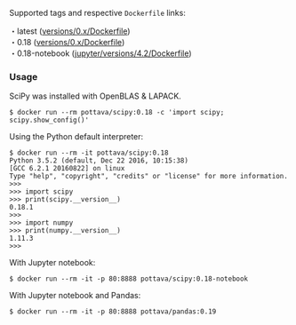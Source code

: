 Supported tags and respective `Dockerfile` links:

・latest ([versions/0.x/Dockerfile](https://github.com/pottava/docker-scipy/blob/master/versions/0.x/Dockerfile))  
・0.18 ([versions/0.x/Dockerfile](https://github.com/pottava/docker-scipy/blob/master/versions/0.x/Dockerfile))  
・0.18-notebook ([jupyter/versions/4.2/Dockerfile](https://github.com/pottava/docker-scipy/blob/master/jupyter/versions/4.2/Dockerfile))


### Usage

SciPy was installed with OpenBLAS & LAPACK.

```
$ docker run --rm pottava/scipy:0.18 -c 'import scipy; scipy.show_config()'
```

Using the Python default interpreter:

```
$ docker run --rm -it pottava/scipy:0.18
Python 3.5.2 (default, Dec 22 2016, 10:15:38)
[GCC 6.2.1 20160822] on linux
Type "help", "copyright", "credits" or "license" for more information.
>>>
>>> import scipy
>>> print(scipy.__version__)
0.18.1
>>>
>>> import numpy
>>> print(numpy.__version__)
1.11.3
>>>
```

With Jupyter notebook:

```
$ docker run --rm -it -p 80:8888 pottava/scipy:0.18-notebook
```

With Jupyter notebook and Pandas:

```
$ docker run --rm -it -p 80:8888 pottava/pandas:0.19
```
